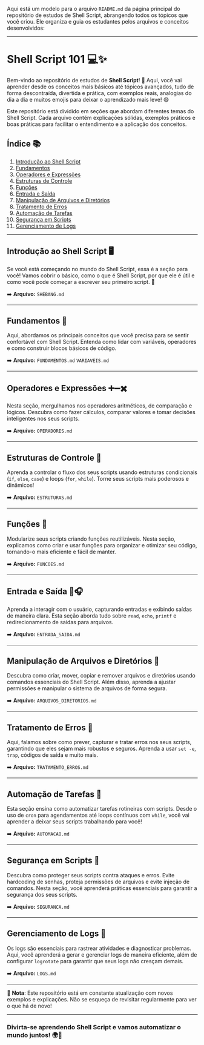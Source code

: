 Aqui está um modelo para o arquivo `README.md` da página principal do repositório de estudos de Shell Script, abrangendo todos os tópicos que você criou. Ele organiza e guia os estudantes pelos arquivos e conceitos desenvolvidos:

---

# Shell Script 101 💻✨

Bem-vindo ao repositório de estudos de **Shell Script**! 🚀 Aqui, você vai aprender desde os conceitos mais básicos até tópicos avançados, tudo de forma descontraída, divertida e prática, com exemplos reais, analogias do dia a dia e muitos emojis para deixar o aprendizado mais leve! 😄

Este repositório está dividido em seções que abordam diferentes temas do Shell Script. Cada arquivo contém explicações sólidas, exemplos práticos e boas práticas para facilitar o entendimento e a aplicação dos conceitos.

## Índice 📚

1. [Introdução ao Shell Script](#introdução-ao-shell-script)
2. [Fundamentos](#fundamentos)
3. [Operadores e Expressões](#operadores-e-expressões)
4. [Estruturas de Controle](#estruturas-de-controle)
5. [Funções](#funções)
6. [Entrada e Saída](#entrada-e-saída)
7. [Manipulação de Arquivos e Diretórios](#manipulação-de-arquivos-e-diretórios)
8. [Tratamento de Erros](#tratamento-de-erros)
9. [Automação de Tarefas](#automação-de-tarefas)
10. [Segurança em Scripts](#segurança-em-scripts)
11. [Gerenciamento de Logs](#gerenciamento-de-logs)

---

## Introdução ao Shell Script 🖥️

Se você está começando no mundo do Shell Script, essa é a seção para você! Vamos cobrir o básico, como o que é Shell Script, por que ele é útil e como você pode começar a escrever seu primeiro script. 🌱

➡️ **Arquivo:** `SHEBANG.md`

---

## Fundamentos 🧠

Aqui, abordamos os principais conceitos que você precisa para se sentir confortável com Shell Script. Entenda como lidar com variáveis, operadores e como construir blocos básicos de código.

➡️ **Arquivo:** `FUNDAMENTOS.md` `VARIAVEIS.md`

---

## Operadores e Expressões ➕➖✖️

Nesta seção, mergulhamos nos operadores aritméticos, de comparação e lógicos. Descubra como fazer cálculos, comparar valores e tomar decisões inteligentes nos seus scripts.

➡️ **Arquivo:** `OPERADORES.md`

---

## Estruturas de Controle 🔄

Aprenda a controlar o fluxo dos seus scripts usando estruturas condicionais (`if`, `else`, `case`) e loops (`for`, `while`). Torne seus scripts mais poderosos e dinâmicos!

➡️ **Arquivo:** `ESTRUTURAS.md`

---

## Funções 🧩

Modularize seus scripts criando funções reutilizáveis. Nesta seção, explicamos como criar e usar funções para organizar e otimizar seu código, tornando-o mais eficiente e fácil de manter.

➡️ **Arquivo:** `FUNCOES.md`

---

## Entrada e Saída 🎤🎧

Aprenda a interagir com o usuário, capturando entradas e exibindo saídas de maneira clara. Esta seção aborda tudo sobre `read`, `echo`, `printf` e redirecionamento de saídas para arquivos.

➡️ **Arquivo:** `ENTRADA_SAIDA.md`

---

## Manipulação de Arquivos e Diretórios 📂

Descubra como criar, mover, copiar e remover arquivos e diretórios usando comandos essenciais do Shell Script. Além disso, aprenda a ajustar permissões e manipular o sistema de arquivos de forma segura.

➡️ **Arquivo:** `ARQUIVOS_DIRETORIOS.md`

---

## Tratamento de Erros 🚨

Aqui, falamos sobre como prever, capturar e tratar erros nos seus scripts, garantindo que eles sejam mais robustos e seguros. Aprenda a usar `set -e`, `trap`, códigos de saída e muito mais.

➡️ **Arquivo:** `TRATAMENTO_ERROS.md`

---

## Automação de Tarefas 🤖

Esta seção ensina como automatizar tarefas rotineiras com scripts. Desde o uso de `cron` para agendamentos até loops contínuos com `while`, você vai aprender a deixar seus scripts trabalhando para você!

➡️ **Arquivo:** `AUTOMACAO.md`

---

## Segurança em Scripts 🔐

Descubra como proteger seus scripts contra ataques e erros. Evite hardcoding de senhas, proteja permissões de arquivos e evite injeção de comandos. Nesta seção, você aprenderá práticas essenciais para garantir a segurança dos seus scripts.

➡️ **Arquivo:** `SEGURANCA.md`

---

## Gerenciamento de Logs 📝

Os logs são essenciais para rastrear atividades e diagnosticar problemas. Aqui, você aprenderá a gerar e gerenciar logs de maneira eficiente, além de configurar `logrotate` para garantir que seus logs não cresçam demais.

➡️ **Arquivo:** `LOGS.md`

---

📢 **Nota**: Este repositório está em constante atualização com novos exemplos e explicações. Não se esqueça de revisitar regularmente para ver o que há de novo!

---

### Divirta-se aprendendo Shell Script e vamos automatizar o mundo juntos! 🌍🤖